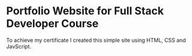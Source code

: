 # Portfolio Website for Full Stack Developer Course
To achieve my certificate I created this simple site using HTML, CSS and JavScript.
